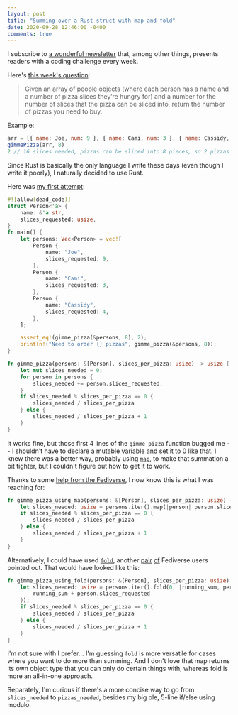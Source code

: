 ```yaml
---
layout: post
title: "Summing over a Rust struct with map and fold"
date: 2020-09-28 12:46:00 -0400
comments: true
---
```


I subscribe to [a wonderful newsletter](https://cassidoo.co/newsletter/) that, among other things, presents readers with a coding challenge every week. 

Here's [this week's question](https://buttondown.email/cassidoo/archive/0e4a7da8-323c-4005-9c3f-51e9097e3bf0):

> Given an array of people objects (where each person has a name and a number of pizza slices they’re hungry for) and a number for the number of slices that the pizza can be sliced into, return the number of pizzas you need to buy.

Example:
```javascript
arr = [{ name: Joe, num: 9 }, { name: Cami, num: 3 }, { name: Cassidy, num: 4 }]
gimmePizza(arr, 8)
2 // 16 slices needed, pizzas can be sliced into 8 pieces, so 2 pizzas should be ordered
```

Since Rust is basically the only language I write these days (even though I write it poorly), I naturally decided to use Rust. 

Here was [my first attempt](https://play.rust-lang.org/?version=stable&mode=debug&edition=2018&gist=d81f894b7a83ce641c7cd41c8446e0a5):

```rust
#![allow(dead_code)]
struct Person<'a> {
    name: &'a str,
    slices_requested: usize,
}
fn main() {
    let persons: Vec<Person> = vec![
        Person {
            name: "Joe",
            slices_requested: 9,
        },
        Person {
            name: "Cami",
            slices_requested: 3,
        },
        Person {
            name: "Cassidy",
            slices_requested: 4,
        },
    ];

    assert_eq!(gimme_pizza(&persons, 8), 2);
    println!("Need to order {} pizzas", gimme_pizza(&persons, 8));
}

fn gimme_pizza(persons: &[Person], slices_per_pizza: usize) -> usize {
    let mut slices_needed = 0;
    for person in persons {
        slices_needed += person.slices_requested;
    }
    if slices_needed % slices_per_pizza == 0 {
        slices_needed / slices_per_pizza
    } else {
        slices_needed / slices_per_pizza + 1
    }
}
```

It works fine, but those first 4 lines of the `gimme_pizza` function bugged me -- I shouldn't have to declare a mutable variable and set it to 0 like that. I knew there was a better way, probably using [`map`](https://doc.rust-lang.org/std/iter/trait.Iterator.html#method.map), to make that summation a bit tighter, but I couldn't figure out how to get it to work.

Thanks to some [help from the Fediverse](https://octodon.social/@CobaltVelvet/104943310038730879), I now know this is what I was reaching for: 

```rust
fn gimme_pizza_using_map(persons: &[Person], slices_per_pizza: usize) -> usize {
    let slices_needed: usize = persons.iter().map(|person| person.slices_requested).sum();
    if slices_needed % slices_per_pizza == 0 {
        slices_needed / slices_per_pizza
    } else {
        slices_needed / slices_per_pizza + 1
    }
}
```

Alternatively, I could have used [`fold`](https://doc.rust-lang.org/std/iter/trait.Iterator.html#method.fold), another [pair](https://fosstodon.org/@george_/104943308725289404) [of](https://mastodon.social/@jeancf/104943291748723775) Fediverse users pointed out. That would have looked like this:

```rust
fn gimme_pizza_using_fold(persons: &[Person], slices_per_pizza: usize) -> usize {
    let slices_needed: usize = persons.iter().fold(0, |running_sum, person| {
        running_sum + person.slices_requested
    });
    if slices_needed % slices_per_pizza == 0 {
        slices_needed / slices_per_pizza
    } else {
        slices_needed / slices_per_pizza + 1
    }
}
```

I'm not sure with I prefer... I'm guessing `fold` is more versatile for cases where you want to do more than summing. And I don't love that map returns its own object type that you can only do certain things with, whereas fold is more an all-in-one approach.

Separately, I'm curious if there's a more concise way to go from `slices_needed` to `pizzas_needed`, besides my big ole, 5-line if/else using modulo.

